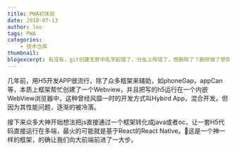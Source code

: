 ```yaml
---
title: PWA初体验
date: 2018-07-13
author: leo
tags: PWA
categories:
    - 技术仓库
thumbnail:
blogexcerpt: 有没有，git创建无意中名字起错了，分支上传错了，想删除了？删除做了想恢复了？远程与本地都删除了要恢复的情况呢？如果有，那么一下内容获取你会感兴趣。
---
```


几年前，用H5开发APP很流行，除了众多框架来辅助，如phoneGap，appCan等，本质上框架帮忙创建了一个Webview，并且把写的h5运行在一个内嵌WebView浏览器中，这种曾经风靡一时的开发方式叫Hybird App，混合开发。但因为其性能问题，逐渐的被冷落。

接下来众多大神开始想法把js直接通过一个框架转化成java或者oc，让一套H5代码直接运行在多端，最火的可能就是基于React的React Native。这是一个神一样的框架，的确让我们向大前端前进了一大步。
